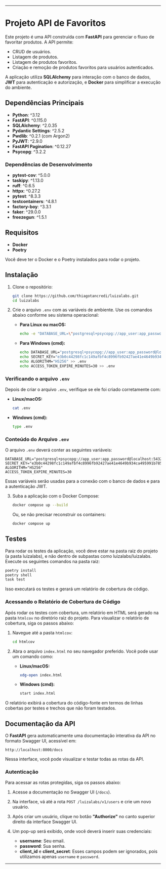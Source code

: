 
---

# Projeto API de Favoritos

Este projeto é uma API construída com **FastAPI** para gerenciar o fluxo de favoritar produtos. A API permite:

- CRUD de usuários.
- Listagem de produtos.
- Listagem de produtos favoritos.
- Criação e remoção de produtos favoritos para usuários autenticados.

A aplicação utiliza **SQLAlchemy** para interação com o banco de dados, **JWT** para autenticação e autorização, e **Docker** para simplificar a execução do ambiente.

## Dependências Principais

- **Python**: ^3.12
- **FastAPI**: ^0.115.0
- **SQLAlchemy**: ^2.0.35
- **Pydantic Settings**: ^2.5.2
- **Pwdlib**: ^0.2.1 (com Argon2)
- **PyJWT**: ^2.9.0
- **FastAPI Pagination**: ^0.12.27
- **Psycopg**: ^3.2.2

### Dependências de Desenvolvimento

- **pytest-cov**: ^5.0.0
- **taskipy**: ^1.13.0
- **ruff**: ^0.6.5
- **httpx**: ^0.27.2
- **pytest**: ^8.3.3
- **testcontainers**: ^4.8.1
- **factory-boy**: ^3.3.1
- **faker**: ^29.0.0
- **freezegun**: ^1.5.1

## Requisitos

- **Docker**
- **Poetry**

Você deve ter o Docker e o Poetry instalados para rodar o projeto.

## Instalação

1. Clone o repositório:
   ```bash
   git clone https://github.com/thiagotancredi/luizalabs.git
   cd luizalabs
   ```

2. Crie o arquivo `.env` com as variáveis de ambiente. Use os comandos abaixo conforme seu sistema operacional:

   - **Para Linux ou macOS:**
     ```bash
     echo -e "DATABASE_URL=\"postgresql+psycopg://app_user:app_password@localhost:5432/app_db\"\nSECRET_KEY=\"e3b0c44298fc1c149afbf4c8996fb92427ae41e4649b934ca495991b7852b855\"\nALGORITHM=\"HS256\"\nACCESS_TOKEN_EXPIRE_MINUTES=30" > .env
     ```

   - **Para Windows (cmd):**
     ```bash
     echo DATABASE_URL="postgresql+psycopg://app_user:app_password@localhost:5432/app_db" > .env
     echo SECRET_KEY="e3b0c44298fc1c149afbf4c8996fb92427ae41e4649b934ca495991b7852b855" >> .env
     echo ALGORITHM="HS256" >> .env
     echo ACCESS_TOKEN_EXPIRE_MINUTES=30 >> .env
     ```

### Verificando o arquivo `.env`

Depois de criar o arquivo `.env`, verifique se ele foi criado corretamente com:

- **Linux/macOS:**
  ```bash
  cat .env
  ```

- **Windows (cmd):**
  ```bash
  type .env
  ```

### Conteúdo do Arquivo `.env`

O arquivo `.env` deverá conter as seguintes variáveis:

```
DATABASE_URL="postgresql+psycopg://app_user:app_password@localhost:5432/app_db"
SECRET_KEY="e3b0c44298fc1c149afbf4c8996fb92427ae41e4649b934ca495991b7852b855"
ALGORITHM="HS256"
ACCESS_TOKEN_EXPIRE_MINUTES=30
```

Essas variáveis serão usadas para a conexão com o banco de dados e para a autenticação JWT.

3. Suba a aplicação com o Docker Compose:
   ```bash
   docker compose up --build
   ```

   Ou, se não precisar reconstruir os containers:
   ```bash
   docker compose up
   ```

## Testes

Para rodar os testes da aplicação, você deve estar na pasta raiz do projeto (a pasta luizalabs), e não dentro de subpastas como luizalabs/luizalabs. Execute os seguintes comandos na pasta raiz:

```bash
poetry install
poetry shell
task test
```

Isso executará os testes e gerará um relatório de cobertura de código.

### Acessando o Relatório de Cobertura de Código

Após rodar os testes com cobertura, um relatório em HTML será gerado na pasta `htmlcov` no diretório raiz do projeto. Para visualizar o relatório de cobertura, siga os passos abaixo:

1. Navegue até a pasta `htmlcov`:
   ```bash
   cd htmlcov
   ```

2. Abra o arquivo `index.html` no seu navegador preferido. Você pode usar um comando como:

   - **Linux/macOS:**
     ```bash
     xdg-open index.html
     ```

   - **Windows (cmd):**
     ```bash
     start index.html
     ```

O relatório exibirá a cobertura do código-fonte em termos de linhas cobertas por testes e trechos que não foram testados.

## Documentação da API

O **FastAPI** gera automaticamente uma documentação interativa da API no formato Swagger UI, acessível em:

```
http://localhost:8000/docs
```

Nessa interface, você pode visualizar e testar todas as rotas da API.

### Autenticação

Para acessar as rotas protegidas, siga os passos abaixo:

1. Acesse a documentação no Swagger UI (`/docs`).
2. Na interface, vá até a rota `POST /luizalabs/v1/users` e crie um novo usuário.
3. Após criar um usuário, clique no botão **"Authorize"** no canto superior direito da interface Swagger UI.
4. Um pop-up será exibido, onde você deverá inserir suas credenciais:

   - **username**: Seu email.
   - **password**: Sua senha.
   - **client_id** e **client_secret**: Esses campos podem ser ignorados, pois utilizamos apenas `username` e `password`.

---